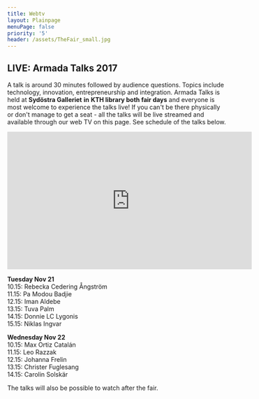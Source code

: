 ```yaml
---
title: Webtv
layout: Plainpage
menuPage: false
priority: '5'
header: /assets/TheFair_small.jpg
---
```

## LIVE: Armada Talks 2017

A talk is around 30 minutes followed by audience questions. Topics include technology, innovation, entrepreneurship and integration. Armada Talks is held at **Sydöstra Galleriet** **in** **KTH library both fair days** and everyone is most welcome to experience the talks live! If you can't be there physically or don't manage to get a seat - all the talks will be live streamed and available through our web TV on this page. See schedule of the talks below.

<iframe width="560" height="315" src="https://www.youtube.com/embed/13wjnqn6V7M" frameborder="0" allowfullscreen></iframe>

**Tuesday Nov 21**\
10.15: Rebecka Cedering Ångström\
11.15: Pa Modou Badjie \
12.15: Iman Aldebe\
13.15: Tuva Palm\
14.15: Donnie LC Lygonis\
15.15: Niklas Ingvar

**Wednesday Nov 22**\
10.15: Max Ortiz Catalán\
11.15: Leo Razzak\
12.15: Johanna Frelin\
13.15: Christer Fuglesang\
14.15: Carolin Solskär

The talks will also be possible to watch after the fair.
